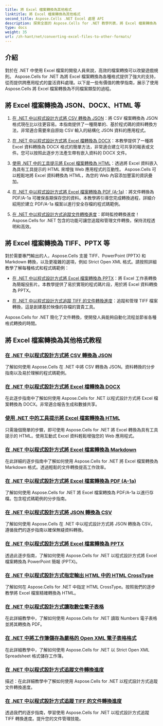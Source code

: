 ```yaml
---
title: 將 Excel 檔案轉換為其他格式
linktitle: 將 Excel 檔案轉換為其他格式
second_title: Aspose.Cells .NET Excel 處理 API
description: 探索全面的 Aspose.Cells for .NET 教學列表，將 Excel 檔案轉換為 JSON、DOCX、HTML、PDF、Markdown 等格式。
type: docs
weight: 35
url: /zh-hant/net/converting-excel-files-to-other-formats/
---
```

## 介紹

對於在 .NET 中使用 Excel 檔案的開發人員來說，高效的檔案轉換可以改變遊戲規則。 Aspose.Cells for .NET 為將 Excel 檔案轉換為各種格式提供了強大的支持，從而提供跨應用程式的靈活資料處理。以下是一些有價值的教學指南，展示了使用 Aspose.Cells 將 Excel 檔案轉換為不同檔案類型的過程。

## 將 Excel 檔案轉換為 JSON、DOCX、HTML 等

1. [在 .NET 中以程式設計方式將 CSV 轉換為 JSON](./converting-csv-to-json/)：將 CSV 檔案轉換為 JSON 格式現在比以往更容易。本指南提供了一種簡單的、基於程式碼的資料轉換方法，非常適合需要來自原始 CSV 輸入的結構化 JSON 資料的應用程式。

2. [在 .NET 中以程式設計方式將 Excel 檔轉換為 DOCX](./converting-excel-file-to-docx/)：本教學提供了一種將 Excel 資料轉換為 DOCX 格式的簡單方法，非常適合建立可共享的報表或文件。您可以按照此逐步方法產生帶有嵌入資料的 DOCX 文件。

3. [使用 .NET 中的工具提示將 Excel 檔案轉換為 HTML](./converting-excel-file-to-html-with-tooltip/)：透過將 Excel 資料嵌入為具有工具提示的 HTML 來增強 Web 應用程式的互動性。 Aspose.Cells 可以輕鬆地將 Excel 資料轉換為 HTML，為您的 Web 內容添加豐富的資訊疊加。

4. [在 .NET 中以程式設計方式將 Excel 檔案轉換為 PDF (A-1a)](./converting-excel-file-to-pdf-a-1a/)：將文件轉換為 PDF/A-1a 可確保長期保存您的資料。本教學將引導您完成轉換過程，詳細介紹用於建立 PDF/A-1a 檔案以進行安全存檔的程式碼範例。

5. [在 .NET 中以程式設計方式追蹤文件轉換進度](./tracking-document-conversion-progress/)：即時監控轉換進度！ Aspose.Cells for .NET 包含的功能可讓您追蹤和管理文件轉換，保持流程透明和高效。

## 將 Excel 檔案轉換為 TIFF、PPTX 等

對於需要專門輸出的人，Aspose.Cells 支援 TIFF、PowerPoint (PPTX) 和 Markdown 轉換，以及更複雜的選項，例如 Strict Open XML 格式。請按照詳細教學了解每種格式和程式碼範例：

- [在 .NET 中以程式設計方式將 Excel 檔案轉換為 PPTX](./converting-excel-file-to-pptx/)：將 Excel 工作表轉換為簡報投影片。本教學提供了易於實現的程式碼片段，用於將 Excel 資料轉換為 PPTX。

- [在 .NET 中以程式設計方式追蹤 TIFF 的文件轉換進度](./tracking-document-conversion-progress-for-tiff/)：追蹤和管理 TIFF 檔案轉換，這是創建基於映像的存檔的寶貴工具。

Aspose.Cells for .NET 簡化了文件轉換，使開發人員能夠自動化流程並節省各種格式轉換的時間。

## 將 Excel 檔案轉換為其他格式教程
### [在 .NET 中以程式設計方式將 CSV 轉換為 JSON](./converting-csv-to-json/)
了解如何使用 Aspose.Cells 在 .NET 中將 CSV 轉換為 JSON。資料轉換的分步指南以及易於理解的程式碼範例。
### [在 .NET 中以程式設計方式將 Excel 檔轉換為 DOCX](./converting-excel-file-to-docx/)
在此逐步指南中了解如何使用 Aspose.Cells for .NET 以程式設計方式將 Excel 檔案轉換為 DOCX。非常適合報告生成和數據共享。
### [使用 .NET 中的工具提示將 Excel 檔案轉換為 HTML](./converting-excel-file-to-html-with-tooltip/)
只需幾個簡單的步驟，即可使用 Aspose.Cells for .NET 將 Excel 轉換為具有工具提示的 HTML。使用互動式 Excel 資料輕鬆增強您的 Web 應用程式。
### [在 .NET 中以程式設計方式將 Excel 檔案轉換為 Markdown](./converting-excel-file-to-markdown/)
在此詳細的逐步指南中了解如何使用 Aspose.Cells for .NET 將 Excel 檔案轉換為 Markdown 格式。透過輕鬆的文件轉換提高工作效率。
### [在 .NET 中以程式設計方式將 Excel 檔案轉換為 PDF (A-1a)](./converting-excel-file-to-pdf-a-1a/)
了解如何使用 Aspose.Cells for .NET 將 Excel 檔案轉換為 PDF/A-1a 以進行存檔。包含程式碼範例的分步指南。
### [在 .NET 中以程式設計方式將 JSON 轉換為 CSV](./converting-json-to-csv/)
了解如何使用 Aspose.Cells 在 .NET 中以程式設計方式將 JSON 轉換為 CSV。遵循我們的逐步指南以確保無縫資料轉換。
### [在 .NET 中以程式設計方式將 Excel 檔案轉換為 PPTX](./converting-excel-file-to-pptx/)
透過此逐步指南，了解如何使用 Aspose.Cells for .NET 以程式設計方式將 Excel 檔案轉換為 PowerPoint 簡報 (PPTX)。
### [在 .NET 中以程式設計方式指定輸出 HTML 中的 HTML CrossType](./specifying-html-crosstype-in-output-html/)
了解如何在 Aspose.Cells for .NET 中指定 HTML CrossType。按照我們的逐步教學將 Excel 檔案精確轉換為 HTML。
### [在 .NET 中以程式設計方式讀取數位電子表格](./reading-numbers-spreadsheet/)
在此詳細教學中，了解如何使用 Aspose.Cells for .NET 讀取 Numbers 電子表格並將其轉換為 PDF。
### [在 .NET 中將工作簿儲存為嚴格的 Open XML 電子表格格式](./saving-workbook-to-strict-open-xml-spreadsheet-format/)
在此詳細教學中，了解如何使用 Aspose.Cells for .NET 以 Strict Open XML Spreadsheet 格式儲存工作簿。
### [在 .NET 中以程式設計方式追蹤文件轉換進度](./tracking-document-conversion-progress/)
描述：在此詳細教學中了解如何使用 Aspose.Cells for .NET 以程式設計方式追蹤文件轉換進度。
### [在 .NET 中以程式設計方式追蹤 TIFF 的文件轉換進度](./tracking-document-conversion-progress-for-tiff/)
透過我們的逐步指南，學習使用 Aspose.Cells for .NET 以程式設計方式追蹤 TIFF 轉換進度。提升您的文件管理技能。